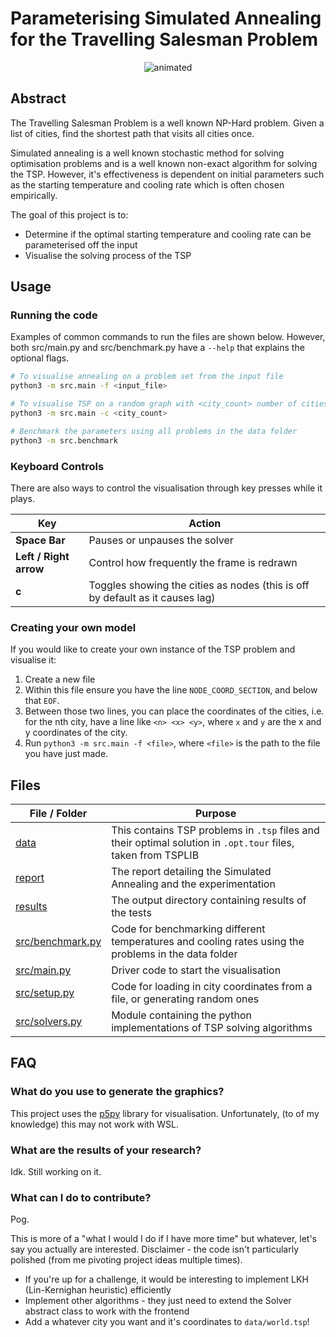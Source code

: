 # Parameterising Simulated Annealing for the Travelling Salesman Problem

<p align="center">
  <img src="examples/world-tsp.gif" alt="animated" />
</p>

## Abstract

The Travelling Salesman Problem is a well known NP-Hard problem.
Given a list of cities, find the shortest path that visits all cities once.

Simulated annealing is a well known stochastic method for solving optimisation problems and is a well known non-exact algorithm for solving the TSP.
However, it's effectiveness is dependent on initial parameters such as the starting temperature and cooling rate which is often chosen empirically.

The goal of this project is to:

- Determine if the optimal starting temperature and cooling rate can be parameterised off the input
- Visualise the solving process of the TSP

## Usage

### Running the code

Examples of common commands to run the files are shown below.
However, both src/main.py and src/benchmark.py have a `--help` that explains the optional flags.

```sh
# To visualise annealing on a problem set from the input file
python3 -m src.main -f <input_file>

# To visualise TSP on a random graph with <city_count> number of cities
python3 -m src.main -c <city_count>

# Benchmark the parameters using all problems in the data folder
python3 -m src.benchmark
```

### Keyboard Controls

There are also ways to control the visualisation through key presses while it plays.

| Key                    | Action                                                                        |
| ---------------------- | ----------------------------------------------------------------------------- |
| **Space Bar**          | Pauses or unpauses the solver                                                 |
| **Left / Right arrow** | Control how frequently the frame is redrawn                                   |
| **c**                  | Toggles showing the cities as nodes (this is off by default as it causes lag) |

### Creating your own model

If you would like to create your own instance of the TSP problem and visualise it:

1. Create a new file
2. Within this file ensure you have the line `NODE_COORD_SECTION`, and below that `EOF`.
3. Between those two lines, you can place the coordinates of the cities, i.e. for the nth city, have a line like `<n> <x> <y>`, where `x` and `y` are the x and y coordinates of the city.
4. Run `python3 -m src.main -f <file>`, where `<file>` is the path to the file you have just made.

## Files

| File / Folder                        | Purpose                                                                                                       |
| ------------------------------------ | ------------------------------------------------------------------------------------------------------------- |
| [data](data)                         | This contains TSP problems in `.tsp` files and their optimal solution in `.opt.tour` files, taken from TSPLIB |
| [report](report)                     | The report detailing the Simulated Annealing and the experimentation                                          |
| [results](results)                   | The output directory containing results of the tests                                                          |
| [src/benchmark.py](src/benchmark.py) | Code for benchmarking different temperatures and cooling rates using the problems in the data folder          |
| [src/main.py](src/main.py)           | Driver code to start the visualisation                                                                        |
| [src/setup.py](src/setup.py)         | Code for loading in city coordinates from a file, or generating random ones                                   |
| [src/solvers.py](src/solvers.py)     | Module containing the python implementations of TSP solving algorithms                                        |

## FAQ

### What do you use to generate the graphics?

This project uses the [p5py](https://github.com/p5py/p5) library for visualisation.
Unfortunately, (to of my knowledge) this may not work with WSL.

### What are the results of your research?

Idk. Still working on it.

### What can I do to contribute?

Pog.

This is more of a "what I would I do if I have more time" but whatever, let's say you actually are interested.
Disclaimer - the code isn't particularly polished (from me pivoting project ideas multiple times).

- If you're up for a challenge, it would be interesting to implement LKH (Lin-Kernighan heuristic) efficiently
- Implement other algorithms - they just need to extend the Solver abstract class to work with the frontend
- Add a whatever city you want and it's coordinates to `data/world.tsp`!
